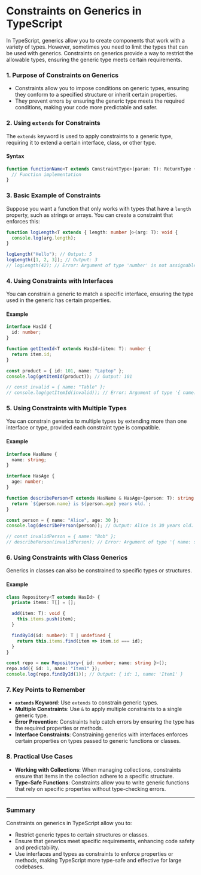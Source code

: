 # Constraints on Generics in TypeScript

In TypeScript, generics allow you to create components that work with a variety of types. However, sometimes you need to limit the types that can be used with generics. Constraints on generics provide a way to restrict the allowable types, ensuring the generic type meets certain requirements.

### 1. **Purpose of Constraints on Generics**

- Constraints allow you to impose conditions on generic types, ensuring they conform to a specified structure or inherit certain properties.
- They prevent errors by ensuring the generic type meets the required conditions, making your code more predictable and safer.

### 2. **Using `extends` for Constraints**

The `extends` keyword is used to apply constraints to a generic type, requiring it to extend a certain interface, class, or other type.

#### Syntax
```typescript
function functionName<T extends ConstraintType>(param: T): ReturnType {
  // Function implementation
}
```

### 3. **Basic Example of Constraints**

Suppose you want a function that only works with types that have a `length` property, such as strings or arrays. You can create a constraint that enforces this:

```typescript
function logLength<T extends { length: number }>(arg: T): void {
  console.log(arg.length);
}

logLength("Hello"); // Output: 5
logLength([1, 2, 3]); // Output: 3
// logLength(42); // Error: Argument of type 'number' is not assignable to parameter of type '{ length: number; }'
```

### 4. **Using Constraints with Interfaces**

You can constrain a generic to match a specific interface, ensuring the type used in the generic has certain properties.

#### Example

```typescript
interface HasId {
  id: number;
}

function getItemId<T extends HasId>(item: T): number {
  return item.id;
}

const product = { id: 101, name: "Laptop" };
console.log(getItemId(product)); // Output: 101

// const invalid = { name: "Table" };
// console.log(getItemId(invalid)); // Error: Argument of type '{ name: string; }' is not assignable to parameter of type 'HasId'.
```

### 5. **Using Constraints with Multiple Types**

You can constrain generics to multiple types by extending more than one interface or type, provided each constraint type is compatible.

#### Example

```typescript
interface HasName {
  name: string;
}

interface HasAge {
  age: number;
}

function describePerson<T extends HasName & HasAge>(person: T): string {
  return `${person.name} is ${person.age} years old.`;
}

const person = { name: "Alice", age: 30 };
console.log(describePerson(person)); // Output: Alice is 30 years old.

// const invalidPerson = { name: "Bob" };
// describePerson(invalidPerson); // Error: Argument of type '{ name: string; }' is not assignable to parameter of type 'HasName & HasAge'.
```

### 6. **Using Constraints with Class Generics**

Generics in classes can also be constrained to specific types or structures.

#### Example

```typescript
class Repository<T extends HasId> {
  private items: T[] = [];

  add(item: T): void {
    this.items.push(item);
  }

  findById(id: number): T | undefined {
    return this.items.find(item => item.id === id);
  }
}

const repo = new Repository<{ id: number; name: string }>();
repo.add({ id: 1, name: "Item1" });
console.log(repo.findById(1)); // Output: { id: 1, name: 'Item1' }
```

### 7. **Key Points to Remember**

- **`extends` Keyword**: Use `extends` to constrain generic types.
- **Multiple Constraints**: Use `&` to apply multiple constraints to a single generic type.
- **Error Prevention**: Constraints help catch errors by ensuring the type has the required properties or methods.
- **Interface Constraints**: Constraining generics with interfaces enforces certain properties on types passed to generic functions or classes.

### 8. **Practical Use Cases**

- **Working with Collections**: When managing collections, constraints ensure that items in the collection adhere to a specific structure.
- **Type-Safe Functions**: Constraints allow you to write generic functions that rely on specific properties without type-checking errors.

---

### Summary

Constraints on generics in TypeScript allow you to:
- Restrict generic types to certain structures or classes.
- Ensure that generics meet specific requirements, enhancing code safety and predictability.
- Use interfaces and types as constraints to enforce properties or methods, making TypeScript more type-safe and effective for large codebases.
